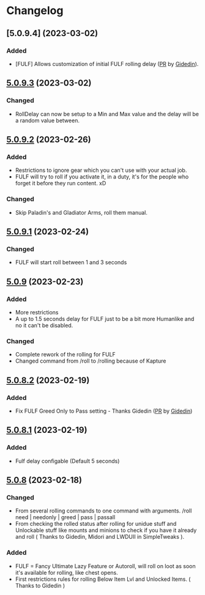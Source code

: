 # Changelog

## [5.0.9.4] (2023-03-02)

### Added

- [FULF] Allows customization of initial FULF rolling delay ([PR](https://github.com/53m1k0l0n/FFXIV-LazyLoot/pull/22) by [Gidedin](https://github.com/imgidedin)).

## [5.0.9.3] (2023-03-02)

### Changed

- RollDelay can now be setup to a Min and Max value and the delay will be a random value between.

## [5.0.9.2] (2023-02-26)

### Added

- Restrictions to ignore gear which you can't use with your actual job.
- FULF will try to roll if you activate it, in a duty, it's for the people who forget it before they run content. xD

### Changed

- Skip Paladin's and Gladiator Arms, roll them manual.

## [5.0.9.1] (2023-02-24)

### Changed

- FULF will start roll between 1 and 3 seconds

## [5.0.9] (2023-02-23)

### Added

- More restrictions
- A up to 1.5 seconds delay for FULF just to be a bit more Humanlike and no it can't be disabled.

### Changed

- Complete rework of the rolling for FULF
- Changed command from /roll to /rolling because of Kapture

## [5.0.8.2] (2023-02-19)

### Added

- Fix FULF Greed Only to Pass setting - Thanks Gidedin ([PR](https://github.com/53m1k0l0n/FFXIV-LazyLoot/pull/16) by [Gidedin](https://github.com/imgidedin))

## [5.0.8.1] (2023-02-19)

### Added

- Fulf delay configable (Default 5 seconds)

## [5.0.8] (2023-02-18)

### Changed

- From several rolling commands to one command with arguments. /roll need | needonly | greed | pass | passall
- From checking the rolled status after rolling for unidue stuff and Unlockable stuff like mounts and minions to check if you have it already and roll ( Thanks to Gidedin, Midori and LWDUII in SimpleTweaks ).

### Added

- FULF = Fancy Ultimate Lazy Feature or Autoroll, will roll on loot as soon it's available for rolling, like chest opens.
- First restrictions rules for rolling Below Item Lvl and Unlocked Items. ( Thanks to Gidedin )

[Unreleased]: https://github.com/53m1k0l0n/FFXIV-LazyLoot/compare/main...dev
[5.0.9.3]: https://github.com/53m1k0l0n/FFXIV-LazyLoot/compare/v5.0.9.3..v5.0.9.4
[5.0.9.3]: https://github.com/53m1k0l0n/FFXIV-LazyLoot/compare/v5.0.9.2..v5.0.9.3
[5.0.9.2]: https://github.com/53m1k0l0n/FFXIV-LazyLoot/compare/v5.0.9.1..v5.0.9.2
[5.0.9.1]: https://github.com/53m1k0l0n/FFXIV-LazyLoot/compare/v5.0.9..v5.0.9.1
[5.0.9]: https://github.com/53m1k0l0n/FFXIV-LazyLoot/compare/v5.0.8.2..v5.0.9
[5.0.8.2]: https://github.com/53m1k0l0n/FFXIV-LazyLoot/compare/v5.0.8...v5.0.8.2
[5.0.8.1]: https://github.com/53m1k0l0n/FFXIV-LazyLoot/compare/v5.0.8...v5.0.8.1
[5.0.8]: https://github.com/53m1k0l0n/FFXIV-LazyLoot/compare/v5.0.7...v5.0.8
